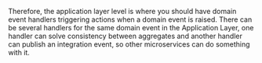 Therefore, the application layer level is where you should have domain event handlers triggering actions when a domain event is raised. There can be several handlers for the same domain event in the Application Layer, one handler can solve consistency between aggregates and another handler can publish an integration event, so other microservices can do something with it.
